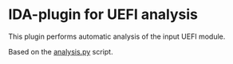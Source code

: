 # IDA-plugin for UEFI analysis

This plugin performs automatic analysis of the input UEFI module.

Based on the [analysis.py](https://github.com/yeggor/UEFI_RETool/blob/master/ida_uefi_re/analyser.py) script.